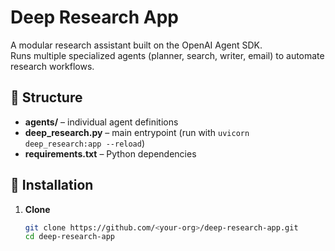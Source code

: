 # Deep Research App

A modular research assistant built on the OpenAI Agent SDK.  
Runs multiple specialized agents (planner, search, writer, email) to automate research workflows.

## 📁 Structure

- **agents/** – individual agent definitions  
- **deep_research.py** – main entrypoint (run with `uvicorn deep_research:app --reload`)  
- **requirements.txt** – Python dependencies  

## 🚀 Installation

1. **Clone**  
   ```bash
   git clone https://github.com/<your‑org>/deep-research-app.git
   cd deep-research-app
